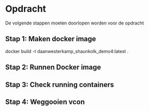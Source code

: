 # Opdracht 

De volgende stappen moeten doorlopen worden voor de opdracht

## Stap 1: Maken docker image

docker build -t daanwesterkamp_shaunkolk_demo4:latest .

## Stap 2: Runnen Docker image

## Stap 3: Check running containers

## Stap 4: Weggooien vcon
